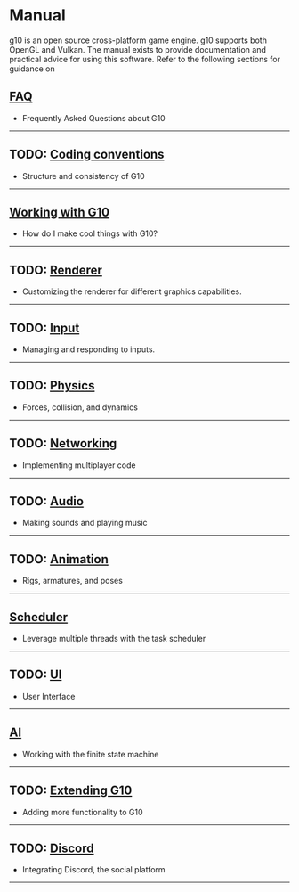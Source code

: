 # Manual
g10 is an open source cross-platform game engine. g10 supports both OpenGL and Vulkan. The manual exists to provide documentation and practical advice for using this software. Refer to the following sections for guidance on 

## [FAQ](./FAQ) 

 - Frequently Asked Questions about G10
---
## TODO: [Coding conventions](./Coding-Conventions)

 - Structure and consistency of G10
---
## [Working with G10](./Working-with-G10)

 - How do I make cool things with G10?
---
## TODO: [Renderer](./Renderer)

 - Customizing the renderer for different graphics capabilities.
---
## TODO: [Input](./Input)

 - Managing and responding to inputs.
---
## TODO: [Physics](./Physics)

 - Forces, collision, and dynamics
---
## TODO: [Networking](./Networking)

 - Implementing multiplayer code
---
## TODO: [Audio](./Audio)

 - Making sounds and playing music
---
## TODO: [Animation](./Animation)

 - Rigs, armatures, and poses
---
## [Scheduler](./Scheduler)

 - Leverage multiple threads with the task scheduler
---
## TODO: [UI](./UI)

 - User Interface 
---
## [AI](./AI)

 - Working with the finite state machine
---
## TODO: [Extending G10](./Extending-G10)

 - Adding more functionality to G10
---
## TODO: [Discord](./Discord)

 - Integrating Discord, the social platform
---